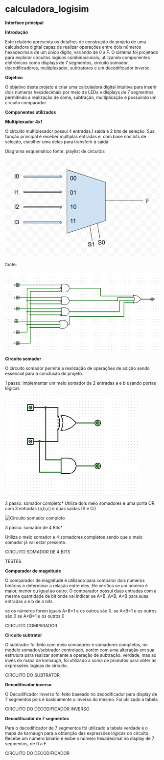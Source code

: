 # calculadora_logisim


**Interface principal**



**Introdução**


Este relatório apresenta os detalhes de construção do projeto de uma calculadora digital capaz de realizar operações entre dois números hexadecimais de um único dígito, variando de 0 a F. O sistema foi projetado para explorar circuitos lógicos combinacionais, utilizando componentes eletrônicos como displays de 7 segmentos, circuito somador, decodificadores, multiplexador, subtratores e um decodificador inverso.


**Objetivo**

O objetivo deste projeto é criar uma calculadora digital intuitiva para inserir dois números hexadecimais por meio de LEDs e displays de 7 segmentos, permitindo a realização de soma, subtração, multiplicação e possuindo um circuito comparador.




**Componentes utilizados**




**Multiplexador 4x1**

O circuito multiplexador possui 4 entradas,1 saída e 2 bits de seleção. Sua função principal é receber múltiplas entradas e, com base nos bits de seleção, escolher uma delas para transferir à saída.

Diagrama esquemático
fonte: playlist de circuitos


![Diagrama multiplexador](./Captura%20de%20tela%202024-09-23%20215103.png)

fonte: 

![Circuito multiplexador](./multiplexador.gif)


**Circuito somador**

O circuito somador permite a realização de operações de adição sendo essencial para a conclusão do projeto.

1 passo: implementar um meio somador de 2 entradas a e b usando portas lógicas

![Circuito meio somador](./meio%20somador.gif)

2 passo: somador completo*
Utiliza dois meio somadores e uma porta OR, com 3 entradas (a,b,c) e duas saídas (S e Ci) 



![Circuito somador completo](./)


3 passo: somador de 4 Bits*

Utiliza o meio somador e 4 somadores completos sendo que o meio somador já vai estar presente.

CIRCUITO SOMADOR DE 4 BITS


TESTES


**Comparador de magnitude**


O comparador de magnitude é utilizado para comparar dois números binários e determinar a relação entre eles. Ele verifica se um número é maior, menor ou igual ao outro. O comparador possui duas entradas com a mesma quantidade de bit onde vai indicar se A>B, A=B, A<B para suas entradas a e b de n bits.

se os números forem iguais A=B=1 e os outros são 0.
se A>B=1 e os outros são 0 
se A<B=1 e os outros 0


CIRCUITO COMPARADOR


 **Circuito subtrator**

O subtrador foi feito com meio somadores e somadores completos, no modelo somador/subtrador controlado, porém com uma alteração em sua estrutura para realizar somente a operação de subtração. verdade, mas ao invés do mapa de karnaugh, foi utilizado a soma de produtos para obter as expressões lógicas do circuito.

CIRCUITO DO SUBTRATOR


**Decodificador inverso**

O Decodificador Inverso foi feito baseado no decodificador para display de 7 segmentos pois é basicamente o inverso do mesmo. Foi utilizado a tabela 

CIRCUITO DO DECODIFICADOR INVERSO


**Decodificador de 7 segmentos**
 
Para o decodificador de 7 segmentos foi utilizado a tabela verdade e o mapa de karnaugh para a obtenção das expressões lógicas do circuito. Recebe um número binário e exibe o número hexadecimal no display de 7 segmentos, de 0 a F.

CIRCUITO DO DECODIFICADOR 
























